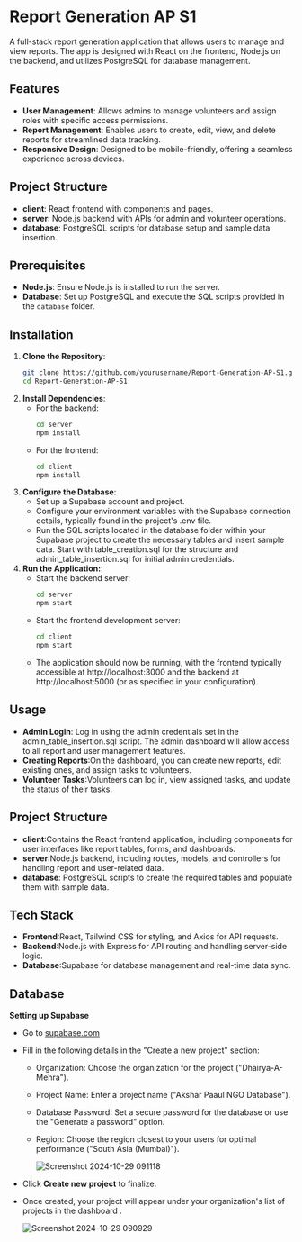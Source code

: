 # Report Generation AP S1

A full-stack report generation application that allows users to manage and view reports. The app is designed with React on the frontend, Node.js on the backend, and utilizes PostgreSQL for database management.

## Features

- **User Management**: Allows admins to manage volunteers and assign roles with specific access permissions.
- **Report Management**: Enables users to create, edit, view, and delete reports for streamlined data tracking.
- **Responsive Design**: Designed to be mobile-friendly, offering a seamless experience across devices.

## Project Structure

- **client**: React frontend with components and pages.
- **server**: Node.js backend with APIs for admin and volunteer operations.
- **database**: PostgreSQL scripts for database setup and sample data insertion.

## Prerequisites

- **Node.js**: Ensure Node.js is installed to run the server.
- **Database**: Set up PostgreSQL and execute the SQL scripts provided in the `database` folder.

## Installation

1. **Clone the Repository**:
   ```bash
   git clone https://github.com/yourusername/Report-Generation-AP-S1.git
   cd Report-Generation-AP-S1
2. **Install Dependencies**:
   - For the backend:
     ```bash
     cd server
     npm install
     ```
   - For the frontend:
     ```bash
     cd client
     npm install
     ```
3. **Configure the Database**:
   - Set up a Supabase account and project.
   - Configure your environment variables with the Supabase connection details, typically found in the project's .env file.
   - Run the SQL scripts located in the database folder within your Supabase project to create the necessary tables and insert sample data. Start with table_creation.sql for the structure and admin_table_insertion.sql for initial admin credentials.
4. **Run the Application:**:
   - Start the backend server:
     ```bash
     cd server
     npm start
     ```
   - Start the frontend development server:
     ```bash
     cd client
     npm start
     ```
   - The application should now be running, with the frontend typically accessible at http://localhost:3000 and the backend at http://localhost:5000 (or as specified in your configuration).
  
## Usage 

- **Admin Login**: Log in using the admin credentials set in the admin_table_insertion.sql script. The admin dashboard will allow access to all report and user management features.
- **Creating Reports**:On the dashboard, you can create new reports, edit existing ones, and assign tasks to volunteers.
- **Volunteer Tasks**:Volunteers can log in, view assigned tasks, and update the status of their tasks.

## Project Structure

- **client**:Contains the React frontend application, including components for user interfaces like report tables, forms, and dashboards.
- **server**:Node.js backend, including routes, models, and controllers for handling report and user-related data.
- **database**: PostgreSQL scripts to create the required tables and populate them with sample data.


## Tech Stack

- **Frontend**:React, Tailwind CSS for styling, and Axios for API requests.
- **Backend**:Node.js with Express for API routing and handling server-side logic.
- **Database**:Supabase for database management and real-time data sync.

## Database

**Setting up Supabase**

- Go to [supabase.com](https://supabase.com/)
- Fill in the following details in the "Create a new project" section:
    - Organization: Choose the organization for the project ("Dhairya-A-Mehra").
    - Project Name: Enter a project name ("Akshar Paaul NGO Database").
    - Database Password: Set a secure password for the database or use the "Generate a password" option.
    - Region: Choose the region closest to your users for optimal performance ("South Asia (Mumbai)").
      
      ![Screenshot 2024-10-29 091118](https://github.com/user-attachments/assets/bda9bac5-3007-402a-b2e7-2e98f57905a5)
- Click **Create new project** to finalize.
- Once created, your project will appear under your organization's list of projects in the dashboard .

  ![Screenshot 2024-10-29 090929](https://github.com/user-attachments/assets/48cdc552-38df-4cdd-8f80-06026f8f919a)




   
